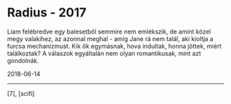 # Radius - 2017

Liam felébredve egy balesetből semmire nem emlékszik, de amint közel megy valakihez, az azonnal meghal - amíg Jane rá nem talál, aki kioltja a furcsa mechanizmust. Kik ők egymásnak, hova indultak, honna  jöttek, miért találkoztak? A válaszok egyáltalán nem olyan romantikusak, mint azt gondolnák.

2018-06-14

----

[7], [scifi]
